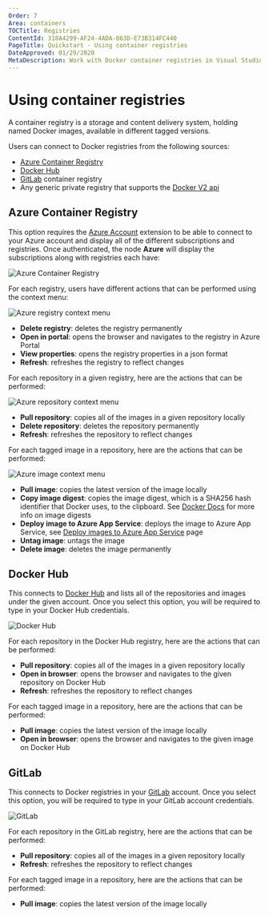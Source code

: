 ```yaml
---
Order: 7
Area: containers
TOCTitle: Registries
ContentId: 318A4299-AF24-4ADA-863D-E73B314FC440
PageTitle: Quickstart - Using container registries
DateApproved: 01/29/2020
MetaDescription: Work with Docker container registries in Visual Studio Code
---
```


# Using container registries

A container registry is a storage and content delivery system, holding named Docker images, available in different tagged versions.

Users can connect to Docker registries from the following sources:

- [Azure Container Registry](https://docs.microsoft.com/azure/container-registry/)
- [Docker Hub](https://hub.docker.com/)
- [GitLab](https://gitlab.com/) container registry
- Any generic private registry that supports the [Docker V2 api](https://docs.docker.com/registry/spec/api/)

## Azure Container Registry

This option requires the [Azure Account](https://marketplace.visualstudio.com/items?itemName=ms-vscode.azure-account) extension to be able to connect to your Azure account and display all of the different subscriptions and registries.
Once authenticated, the node **Azure** will display the subscriptions along with registries each have:

![Azure Container Registry](images/registries/azure-registries.png)

For each registry, users have different actions that can be performed using the context menu:

![Azure registry context menu](images/registries/azure-registry-context-menu.png)

- **Delete registry**: deletes the registry permanently
- **Open in portal**: opens the browser and navigates to the registry in Azure Portal
- **View properties**: opens the registry properties in a json format
- **Refresh**: refreshes the registry to reflect changes

For each repository in a given registry, here are the actions that can be performed:

![Azure repository context menu](images/registries/azure-repository-context-menu.png)

- **Pull repository**: copies all of the images in a given repository locally
- **Delete repository**: deletes the repository permanently
- **Refresh**: refreshes the repository to reflect changes

For each tagged image in a repository, here are the actions that can be performed:

![Azure image context menu](images/registries/azure-image-context-menu.png)

- **Pull image**: copies the latest version of the image locally
- **Copy image digest**: copies the image digest, which is a SHA256 hash identifier that Docker uses, to the clipboard. See [Docker Docs](https://docs.docker.com/engine/reference/commandline/images/#list-image-digests) for more info on image digests
- **Deploy image to Azure App Service**: deploys the image to Azure App Service, see [Deploy images to Azure App Service](/docs/containers/app-service.md) page
- **Untag image**: untags the image
- **Delete image**: deletes the image permanently

## Docker Hub

This connects to [Docker Hub](https://hub.docker.com/) and lists all of the repositories and images under the given account.
Once you select this option, you will be required to type in your Docker Hub credentials.

![Docker Hub](images/registries/docker-hub.png)

For each repository in the Docker Hub registry, here are the actions that can be performed:

- **Pull repository**: copies all of the images in a given repository locally
- **Open in browser**: opens the browser and navigates to the given repository on Docker Hub
- **Refresh**: refreshes the repository to reflect changes

For each tagged image in a repository, here are the actions that can be performed:

- **Pull image**: copies the latest version of the image locally
- **Open in browser**: opens the browser and navigates to the given image on Docker Hub

## GitLab

This connects to Docker registries in your [GitLab](https://gitlab.com/) account.
Once you select this option, you will be required to type in your GitLab account credentials.

![GitLab](images/registries/gitlab.png)

For each repository in the GitLab registry, here are the actions that can be performed:

- **Pull repository**: copies all of the images in a given repository locally
- **Refresh**: refreshes the repository to reflect changes

For each tagged image in a repository, here are the actions that can be performed:

- **Pull image**: copies the latest version of the image locally

